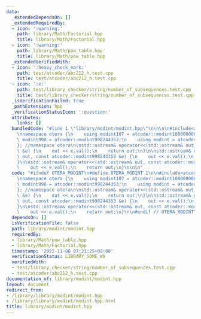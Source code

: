 ```yaml
---
data:
  _extendedDependsOn: []
  _extendedRequiredBy:
  - icon: ':warning:'
    path: library/Math/Factorial.hpp
    title: library/Math/Factorial.hpp
  - icon: ':warning:'
    path: library/Math/pow_table.hpp
    title: library/Math/pow_table.hpp
  _extendedVerifiedWith:
  - icon: ':heavy_check_mark:'
    path: test/atcoder/abc212_h.test.cpp
    title: test/atcoder/abc212_h.test.cpp
  - icon: ':x:'
    path: test/library_checker/string/number_of_subsequences.test.cpp
    title: test/library_checker/string/number_of_subsequences.test.cpp
  _isVerificationFailed: true
  _pathExtension: hpp
  _verificationStatusIcon: ':question:'
  attributes:
    links: []
  bundledCode: "#line 1 \"library/modint/modint.hpp\"\n\n\n\n#include<atcoder/modint>\n\
    \nnamespace otera {\n    using modint107 = atcoder::modint1000000007;\n    using\
    \ modint998 = atcoder::modint998244353;\n    using modint = atcoder::modint;\n\
    }; //namespace otera\n\nstd::ostream& operator<<(std::ostream& out, const atcoder::modint1000000007\
    \ &e) {\n    out << e.val();\n    return out;\n}\n\nstd::ostream& operator<<(std::ostream&\
    \ out, const atcoder::modint998244353 &e) {\n    out << e.val();\n    return out;\n\
    }\n\nstd::ostream& operator<<(std::ostream& out, const atcoder::modint &e) {\n\
    \    out << e.val();\n    return out;\n}\n\n\n"
  code: "#ifndef OTERA_MODINT\n#define OTERA_MODINT 1\n\n#include<atcoder/modint>\n\
    \nnamespace otera {\n    using modint107 = atcoder::modint1000000007;\n    using\
    \ modint998 = atcoder::modint998244353;\n    using modint = atcoder::modint;\n\
    }; //namespace otera\n\nstd::ostream& operator<<(std::ostream& out, const atcoder::modint1000000007\
    \ &e) {\n    out << e.val();\n    return out;\n}\n\nstd::ostream& operator<<(std::ostream&\
    \ out, const atcoder::modint998244353 &e) {\n    out << e.val();\n    return out;\n\
    }\n\nstd::ostream& operator<<(std::ostream& out, const atcoder::modint &e) {\n\
    \    out << e.val();\n    return out;\n}\n\n#endif // OTERA_MODINT"
  dependsOn: []
  isVerificationFile: false
  path: library/modint/modint.hpp
  requiredBy:
  - library/Math/pow_table.hpp
  - library/Math/Factorial.hpp
  timestamp: '2022-11-08 07:21:25+09:00'
  verificationStatus: LIBRARY_SOME_WA
  verifiedWith:
  - test/library_checker/string/number_of_subsequences.test.cpp
  - test/atcoder/abc212_h.test.cpp
documentation_of: library/modint/modint.hpp
layout: document
redirect_from:
- /library/library/modint/modint.hpp
- /library/library/modint/modint.hpp.html
title: library/modint/modint.hpp
---
```

